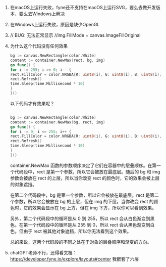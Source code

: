 1. 在macOS上运行失败，fyne还不支持在macOS上运行SVG，要么去做开发版本，要么去Windows上解决
2. 在Windows上运行失败，原因是缺少OpenGL
3. // BUG: 无法正常显示
    //img.FillMode = canvas.ImageFillOriginal
4. 为什么这个代码没有任何效果
    ```Go
   bg := canvas.NewRectangle(color.White)
   content := container.NewMax(rect, bg, img)
   go func() {
   for i := 255; i >= 0; i-- {
   rect.FillColor = color.NRGBA{R: uint8(i), G: uint8(i), B: uint8(i), A: 255}
   rect.Refresh()
   time.Sleep(time.Millisecond * 10)
   }
   }()
   ```
   以下代码才有效果呢？
   ```go
   
   bg := canvas.NewRectangle(color.White)
   content := container.NewMax(bg, rect, img)
   go func() {
   for i := 0; i <= 255; i++ {
   rect.FillColor = color.NRGBA{R: uint8(i), G: uint8(i), B: uint8(i), A: 255}
   rect.Refresh()
   time.Sleep(time.Millisecond * 10)
   }
   }()
    ```

    container.NewMax 函数的参数顺序决定了它们在容器中的层叠顺序。在第一个代码段中，rect 是第一个参数，所以它会被放在最底层。随后的 bg 和 img 参数会被放在 rect 的上层，所以当你改变 rect 的颜色时，它的效果会被上层的对象遮挡。
    
    在第二个代码段中，bg 是第一个参数，所以它会被放在最底层。rect 是第二个参数，所以它会被放在 bg 的上层，但在 img 的下层。当你改变 rect 的颜色时，它的效果会显示在 bg 上方，但在 img 下方，所以你可以看到效果。
    
    另外，第二个代码段中的循环是从 0 到 255，所以 rect 会从白色渐变到黑色。在第一个代码段中的循环是从 255 到 0，所以 rect 会从黑色渐变到白色。但由于 rect 被其他对象遮挡，所以你无法看到这个效果。
    
    总的来说，这两个代码段的不同之处在于对象的层叠顺序和渐变的方向。

5. chatGPT老师不行，还得看文档：https://developer.fyne.io/explore/layouts#center 我嵌套了六层
